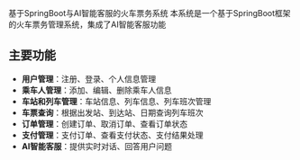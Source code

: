 基于SpringBoot与AI智能客服的火车票务系统
本系统是一个基于SpringBoot框架的火车票务管理系统，集成了AI智能客服功能
## 主要功能

- **用户管理**：注册、登录、个人信息管理
- **乘车人管理**：添加、编辑、删除乘车人信息
- **车站和列车管理**：车站信息、列车信息、列车班次管理
- **车票查询**：根据出发站、到达站、日期查询列车班次
- **订单管理**：创建订单、取消订单、查看订单状态
- **支付管理**：支付订单、查看支付状态、支付结果处理
- **AI智能客服**：提供实时对话、回答用户问题
